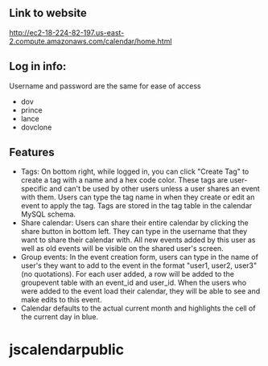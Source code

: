 ## Link to website
http://ec2-18-224-82-197.us-east-2.compute.amazonaws.com/calendar/home.html

## Log in info: 
Username and password are the same for ease of access
 - dov
 - prince
 - lance
 - dovclone


## Features
 - Tags: On bottom right, while logged in, you can click "Create Tag" to create a tag with a name and a hex code color. These tags are user-specific and can't be used by other users unless a user shares an event with them. Users can type the tag name in when they create or edit an event to apply the tag. Tags are stored in the tag table in the calendar MySQL schema.
  - Share calendar: Users can share their entire calendar by clicking the share button in bottom left. They can type in the username that they want to share their calendar with. All new events added by this user as well as old events will be visible on the shared user's screen.
   - Group events: In the event creation form, users can type in the name of user's they want to add to the event in the format "user1, user2, user3" (no quotations). For each user added, a row will be added to the groupevent table with an event_id and user_id. When the users who were added to the event load their calendar, they will be able to see and make edits to this event.
   - Calendar defaults to the actual current month and highlights the cell of the current day in blue.
# jscalendarpublic
